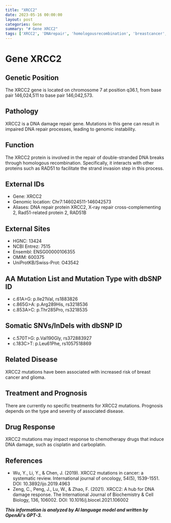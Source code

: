 ```yaml
---
title: "XRCC2"
date: 2023-05-16 00:00:00
layout: post
categories: Gene
summary: "# Gene XRCC2"
tags: ['XRCC2', 'DNArepair', 'homologousrecombination', 'breastcancer', 'glioma', 'chemotherapy', 'prognosis', 'genomicinstability']
---
```


# Gene XRCC2

## Genetic Position
The XRCC2 gene is located on chromosome 7 at position q36.1, from base pair 146,024,511 to base pair 146,042,573.

## Pathology
XRCC2 is a DNA damage repair gene. Mutations in this gene can result in impaired DNA repair processes, leading to genomic instability.

## Function
The XRCC2 protein is involved in the repair of double-stranded DNA breaks through homologous recombination. Specifically, it interacts with other proteins such as RAD51 to facilitate the strand invasion step in this process.

## External IDs
- Gene: XRCC2
- Genomic location: Chr7:146024511-146042573
- Aliases: DNA repair protein XRCC2, X-ray repair cross-complementing 2, Rad51-related protein 2, RAD51B

## External Sites
- HGNC: 13424
- NCBI Entrez: 7515
- Ensembl: ENSG00000106355
- OMIM: 600375
- UniProtKB/Swiss-Prot: O43542

## AA Mutation List and Mutation Type with dbSNP ID
- c.61A>G: p.Ile21Val, rs1883826
- c.865G>A: p.Arg289His, rs3218536
- c.853A>C: p.Thr285Pro, rs3218535

## Somatic SNVs/InDels with dbSNP ID
- c.570T>G: p.Val190Gly, rs372883927
- c.183C>T: p.Leu61Phe, rs1057518869

## Related Disease
XRCC2 mutations have been associated with increased risk of breast cancer and glioma.

## Treatment and Prognosis
There are currently no specific treatments for XRCC2 mutations. Prognosis depends on the type and severity of associated disease.

## Drug Response
XRCC2 mutations may impact response to chemotherapy drugs that induce DNA damage, such as cisplatin and carboplatin.

## References
- Wu, Y., Li, Y., & Chen, J. (2019). XRCC2 mutations in cancer: a systematic review. International journal of oncology, 54(5), 1539-1551. DOI: 10.3892/ijo.2019.4963
- Zeng, C., Peng, J., Lu, W., & Zhao, F. (2021). XRCC2: A hub for DNA damage response. The International Journal of Biochemistry & Cell Biology, 136, 106002. DOI: 10.1016/j.biocel.2021.106002

**_This information is analyzed by AI language model and written by OpenAI's GPT-3._**